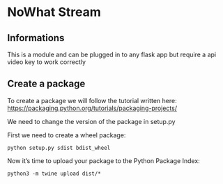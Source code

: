 # NoWhat Stream

## Informations

This is a module and can be plugged in to any flask app but require a api video key to work correctly

## Create a package

To create a package we will follow the tutorial written here: 
https://packaging.python.org/tutorials/packaging-projects/

We need to change the version of the package in setup.py


First we need to create a wheel package:

`python setup.py sdist bdist_wheel`

 Now it’s time to upload your package to the Python Package Index:
 
 `python3 -m twine upload dist/*`
 
